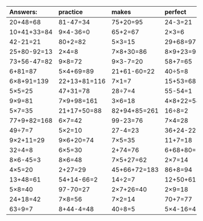 | Answers: | practice | makes | perfect | ! |
| :--- | :--- | :--- | :--- | :--- |
| 20+48=68 | 81-47=34 | 75+20=95 | 24-3=21 | 6×2=12 | 
| 10+41+33=84 | 9×4-36=0 | 65+2=67 | 2×3=6 | 8×3=24 | 
| 42-21=21 | 80+2=82 | 5×3=15 | 29+68=97 | 9×9-42=39 | 
| 25+80-92=13 | 2×4=8 | 7×8+30=86 | 8×9+23=95 | 56÷7=8 | 
| 73+56-47=82 | 9×8=72 | 9×3-7=20 | 58+7=65 | 4×2=8 | 
| 6+81=87 | 5×4+69=89 | 21+61-60=22 | 40÷5=8 | 40+88-88=40 | 
| 6×8+91=139 | 22+13+81=116 | 7×1=7 | 15+53=68 | 2×7+4=18 | 
| 5×5=25 | 47+31=78 | 28÷7=4 | 55-54=1 | 59-38=21 | 
| 9×9=81 | 7×9+98=161 | 3×6=18 | 4×8+22=54 | 2×8=16 | 
| 5×7=35 | 21+17+50=88 | 82+94+85=261 | 16÷8=2 | 49+1+56=106 | 
| 77+9+82=168 | 6×7=42 | 99-23=76 | 7×4=28 | 89-29=60 | 
| 49÷7=7 | 5×2=10 | 27-4=23 | 36+24-22=38 | 3×5=15 | 
| 9×2+11=29 | 9×6+20=74 | 7×5=35 | 11+7=18 | 82-60=22 | 
| 32÷4=8 | 6×5=30 | 2+74=76 | 6+68+80=154 | 41+61-89=13 | 
| 8×6-45=3 | 8×6=48 | 7×5+27=62 | 2×7=14 | 9×4+59=95 | 
| 4×5=20 | 2+27=29 | 45+66+72=183 | 86+8=94 | 5×6=30 | 
| 13+48=61 | 54+14-66=2 | 14÷2=7 | 12+50+61=123 | 7×7+14=63 | 
| 5×8=40 | 97-70=27 | 2×7+26=40 | 2×9=18 | 59+99+45=203 | 
| 24+18=42 | 7×8=56 | 7×2=14 | 70+7=77 | 2+86=88 | 
| 63÷9=7 | 8+44-4=48 | 40÷8=5 | 5×4-16=4 | 3×1=3 | 
